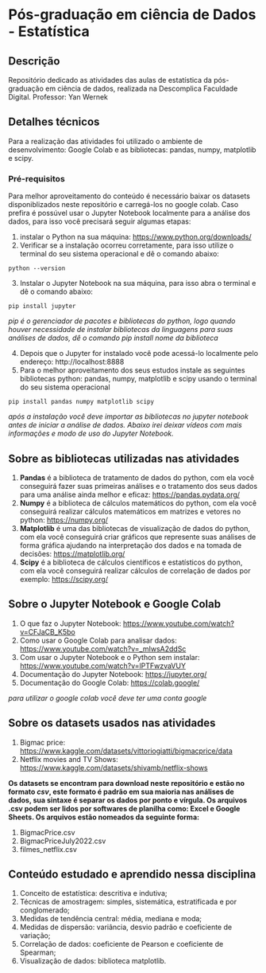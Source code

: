 # Pós-graduação em ciência de Dados - Estatística

## Descrição
Repositório dedicado as atividades das aulas de estatística da pós-graduação em ciência de dados, realizada na Descomplica Faculdade Digital. Professor: Yan Wernek

## Detalhes técnicos
Para a realização das atividades foi utilizado o ambiente de desenvolvimento: Google Colab e as bibliotecas: pandas, numpy, matplotlib e scipy.

### Pré-requisitos
Para melhor aproveitamento do conteúdo é necessário baixar os datasets disponiblizados neste repositório e carregá-los no google colab. Caso prefira é possúvel usar o Jupyter Notebook localmente para a análise dos dados, para isso você precisará seguir algumas etapas:
1. instalar o Python na sua máquina: https://www.python.org/downloads/
2. Verificar se a instalação ocorreu corretamente, para isso utilize o terminal do seu sistema operacional e dê o comando abaixo:
```
python --version
```
3. Instalar o Jupyter Notebook na sua máquina, para isso abra o terminal e dê o comando abaixo:
```
pip install jupyter
```
*pip é o gerenciador de pacotes e bibliotecas do python, logo quando houver necessidade de instalar bibliotecas da linguagens para suas análises de dados, dê o comando pip install nome da biblioteca*

4. Depois que o Jupyter for instalado você pode acessá-lo localmente pelo endereço: http://localhost:8888
5. Para o melhor aproveitamento dos seus estudos instale as seguintes bibliotecas python: pandas, numpy, matplotlib e scipy usando o terminal do seu sistema operacional
```
pip install pandas numpy matplotlib scipy
```
*após a instalação você deve importar as bibliotecas no jupyter notebook antes de iniciar a análise de dados. Abaixo irei deixar vídeos com mais informações e modo de uso do Jupyter Notebook.*

## Sobre as bibliotecas utilizadas nas atividades
1. **Pandas** é a biblioteca de tratamento de dados do python, com ela você conseguirá fazer suas primeiras análises e o tratamento dos seus dados para uma análise ainda melhor e eficaz: https://pandas.pydata.org/
2. **Numpy** é a biblioteca de cálculos matemáticos do python, com ela você conseguirá realizar cálculos matemáticos em matrizes e vetores no python: https://numpy.org/
3. **Matplotlib** é uma das bibliotecas de visualização de dados do python, com ela você conseguirá criar gráficos que represente suas análises de forma gráfica ajudando na interpretação dos dados e na tomada de decisões: https://matplotlib.org/
4. **Scipy** é a biblioteca de cálculos científicos e estatísticos do python, com ela você conseguirá realizar cálculos de correlação de dados por exemplo: https://scipy.org/

## Sobre o Jupyter Notebook e Google Colab
1. O que faz o Jupyter Notebook: https://www.youtube.com/watch?v=CFJaCB_K5bo
2. Como usar o Google Colab para analisar dados: https://www.youtube.com/watch?v=_mIwsA2ddSc
3. Com usar o Jupyter Notebook e o Python sem instalar: https://www.youtube.com/watch?v=lPTFwzvaVUY
4. Documentação do Jupyter Notebook: https://jupyter.org/
5. Documentação do Google Colab: https://colab.google/

*para utilizar o google colab você deve ter uma conta google*

## Sobre os datasets usados nas atividades
1. Bigmac price: https://www.kaggle.com/datasets/vittoriogiatti/bigmacprice/data
2. Netflix movies and TV Shows: https://www.kaggle.com/datasets/shivamb/netflix-shows

**Os datasets se encontram para download neste repositório e estão no formato *csv*, este formato é padrão em sua maioria nas análises de dados, sua sintaxe é separar os dados por ponto e vírgula. Os arquivos .csv podem ser lidos por softwares de planilha como: Excel e Google Sheets. Os arquivos estão nomeados da seguinte forma:**

1. BigmacPrice.csv
2. BigmacPriceJuly2022.csv
3. filmes_netflix.csv

## Conteúdo estudado e aprendido nessa disciplina

1. Conceito de estatística: descritiva e indutiva;
2. Técnicas de amostragem: simples, sistemática, estratificada e por conglomerado;
3. Medidas de tendência central: média, mediana e moda;
4. Medidas de dispersão: variância, desvio padrão e coeficiente de variação;
5. Correlação de dados: coeficiente de Pearson e coeficiente de Spearman;
6. Visualização de dados: biblioteca matplotlib.
